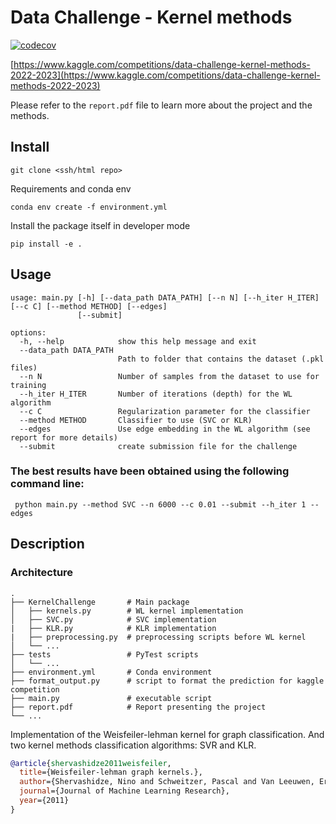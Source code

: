 # Data Challenge - Kernel methods
[![codecov](https://codecov.io/github/jpaillard/KernelChallenge/branch/master/graph/badge.svg?token=TJZSQ80QCV)](https://codecov.io/github/jpaillard/KernelChallenge)

[https://www.kaggle.com/competitions/data-challenge-kernel-methods-2022-2023](https://www.kaggle.com/competitions/data-challenge-kernel-methods-2022-2023)

Please refer to the `report.pdf` file to learn more about the project and the methods.


## Install
```
git clone <ssh/html repo>
```
Requirements and conda env
```
conda env create -f environment.yml
```

Install the package itself in developer mode
```
pip install -e .
```

## Usage
```
usage: main.py [-h] [--data_path DATA_PATH] [--n N] [--h_iter H_ITER] [--c C] [--method METHOD] [--edges]
               [--submit]

options:
  -h, --help            show this help message and exit
  --data_path DATA_PATH
                        Path to folder that contains the dataset (.pkl files)
  --n N                 Number of samples from the dataset to use for training
  --h_iter H_ITER       Number of iterations (depth) for the WL algorithm
  --c C                 Regularization parameter for the classifier
  --method METHOD       Classifier to use (SVC or KLR)
  --edges               Use edge embedding in the WL algorithm (see report for more details)
  --submit              create submission file for the challenge
```

### The best results have been obtained using the following command line:
` 
python main.py --method SVC --n 6000 --c 0.01 --submit --h_iter 1 --edges
`

## Description
### Architecture
```
.
├── KernelChallenge       # Main package
│   ├── kernels.py        # WL kernel implementation
│   ├── SVC.py            # SVC implementation
|   ├── KLR.py            # KLR implementation
|   ├── preprocessing.py  # preprocessing scripts before WL kernel
│   └── ...
├── tests                 # PyTest scripts
│   └── ...
├── environment.yml       # Conda environment
├── format_output.py      # script to format the prediction for kaggle competition   
├── main.py               # executable script
├── report.pdf            # Report presenting the project
└── ...
```

Implementation of the Weisfeiler-lehman kernel for graph classification. And two kernel methods classification algorithms: SVR and KLR. 


```BibTex
@article{shervashidze2011weisfeiler,
  title={Weisfeiler-lehman graph kernels.},
  author={Shervashidze, Nino and Schweitzer, Pascal and Van Leeuwen, Erik Jan and Mehlhorn, Kurt and Borgwardt, Karsten M},
  journal={Journal of Machine Learning Research},
  year={2011}
}
```